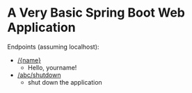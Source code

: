 # A Very Basic Spring Boot Web Application

Endpoints (assuming localhost):

+ [/{name}](http://localhost/yourname)
  + Hello, yourname!
+ [/abc/shutdown](http://localhost/abc/shutdown)
  + shut down the application
